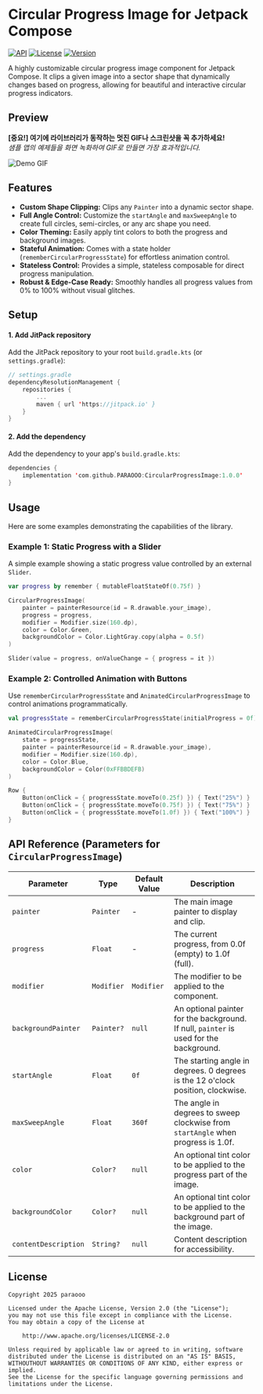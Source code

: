 # Circular Progress Image for Jetpack Compose

[![API](https://img.shields.io/badge/API-24%2B-blue.svg?style=flat)](https://android-arsenal.com/api?level=24)
[![License](https://img.shields.io/badge/License-Apache%202.0-blue.svg)](https://opensource.org/licenses/Apache-2.0)
[![Version](https://jitpack.io/v/YourUsername/YourRepoName.svg)](https://jitpack.io/#YourUsername/YourRepoName)

A highly customizable circular progress image component for Jetpack Compose. It clips a given image into a sector shape that dynamically changes based on progress, allowing for beautiful and interactive circular progress indicators.

## Preview

**[중요!] 여기에 라이브러리가 동작하는 멋진 GIF나 스크린샷을 꼭 추가하세요!** <br>
*샘플 앱의 예제들을 화면 녹화하여 GIF로 만들면 가장 효과적입니다.*

![Demo GIF](link_to_your_demo.gif)

## Features
- **Custom Shape Clipping:** Clips any `Painter` into a dynamic sector shape.
- **Full Angle Control:** Customize the `startAngle` and `maxSweepAngle` to create full circles, semi-circles, or any arc shape you need.
- **Color Theming:** Easily apply tint colors to both the progress and background images.
- **Stateful Animation:** Comes with a state holder (`rememberCircularProgressState`) for effortless animation control.
- **Stateless Control:** Provides a simple, stateless composable for direct progress manipulation.
- **Robust & Edge-Case Ready:** Smoothly handles all progress values from 0% to 100% without visual glitches.

## Setup

#### 1. Add JitPack repository
Add the JitPack repository to your root `build.gradle.kts` (or `settings.gradle`):
```kotlin
// settings.gradle
dependencyResolutionManagement {
    repositories {
        ...
        maven { url 'https://jitpack.io' }
    }
}
```

#### 2. Add the dependency
Add the dependency to your app's `build.gradle.kts`:
```kotlin
dependencies {
    implementation 'com.github.PARAOOO:CircularProgressImage:1.0.0'
}
```

## Usage

Here are some examples demonstrating the capabilities of the library.

### Example 1: Static Progress with a Slider
A simple example showing a static progress value controlled by an external `Slider`.

```kotlin
var progress by remember { mutableFloatStateOf(0.75f) }

CircularProgressImage(
    painter = painterResource(id = R.drawable.your_image),
    progress = progress,
    modifier = Modifier.size(160.dp),
    color = Color.Green,
    backgroundColor = Color.LightGray.copy(alpha = 0.5f)
)

Slider(value = progress, onValueChange = { progress = it })
```

### Example 2: Controlled Animation with Buttons
Use `rememberCircularProgressState` and `AnimatedCircularProgressImage` to control animations programmatically.

```kotlin
val progressState = rememberCircularProgressState(initialProgress = 0f)

AnimatedCircularProgressImage(
    state = progressState,
    painter = painterResource(id = R.drawable.your_image),
    modifier = Modifier.size(160.dp),
    color = Color.Blue,
    backgroundColor = Color(0xFFBBDEFB)
)

Row {
    Button(onClick = { progressState.moveTo(0.25f) }) { Text("25%") }
    Button(onClick = { progressState.moveTo(0.75f) }) { Text("75%") }
    Button(onClick = { progressState.moveTo(1.0f) }) { Text("100%") }
}
```

## API Reference (Parameters for `CircularProgressImage`)

| Parameter           | Type                      | Default Value | Description                                                                               |
| ------------------- | ------------------------- | ------------- | ----------------------------------------------------------------------------------------- |
| `painter`           | `Painter`                 | -             | The main image painter to display and clip.                                               |
| `progress`          | `Float`                   | -             | The current progress, from 0.0f (empty) to 1.0f (full).                                   |
| `modifier`          | `Modifier`                | `Modifier`    | The modifier to be applied to the component.                                              |
| `backgroundPainter` | `Painter?`                | `null`        | An optional painter for the background. If null, `painter` is used for the background.    |
| `startAngle`        | `Float`                   | `0f`          | The starting angle in degrees. 0 degrees is the 12 o'clock position, clockwise.           |
| `maxSweepAngle`     | `Float`                   | `360f`        | The angle in degrees to sweep clockwise from `startAngle` when progress is 1.0f.          |
| `color`             | `Color?`                  | `null`        | An optional tint color to be applied to the progress part of the image.                   |
| `backgroundColor`   | `Color?`                  | `null`        | An optional tint color to be applied to the background part of the image.                 |
| `contentDescription`| `String?`                 | `null`        | Content description for accessibility.                                                    |

## License
```
Copyright 2025 paraooo

Licensed under the Apache License, Version 2.0 (the "License");
you may not use this file except in compliance with the License.
You may obtain a copy of the License at

    http://www.apache.org/licenses/LICENSE-2.0

Unless required by applicable law or agreed to in writing, software
distributed under the License is distributed on an "AS IS" BASIS,
WITHOUTHOUT WARRANTIES OR CONDITIONS OF ANY KIND, either express or implied.
See the License for the specific language governing permissions and
limitations under the License.
```